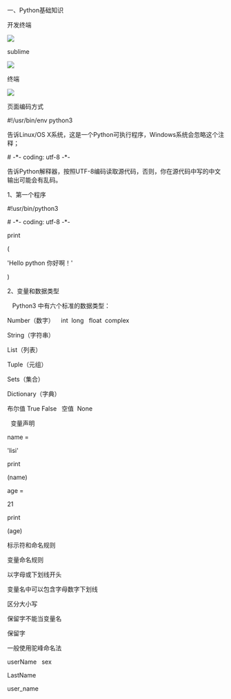 一、Python基础知识

开发终端

![](cid:9187b2afadd3a2a3d832b543efaa6313)

sublime

![](cid:0486701a8ea54f645ecfd2a200871904)

终端

![](cid:b5b2d6184b2feb2ae9d8dfa28a866795)

  


页面编码方式

\#!/usr/bin/env python3

  


告诉Linux/OS X系统，这是一个Python可执行程序，Windows系统会忽略这个注释；

\# -\*- coding: utf-8 -\*-

告诉Python解释器，按照UTF-8编码读取源代码，否则，你在源代码中写的中文输出可能会有乱码。

  


1、第一个程序

\#!usr/bin/python3

\# -\*- coding: utf-8 -\*-

print

\(

'Hello python 你好啊！'

\)

  


2、变量和数据类型

   Python3 中有六个标准的数据类型：

Number（数字）    int  long   float  complex

String（字符串）

List（列表）

Tuple（元组）

Sets（集合）

Dictionary（字典）

布尔值 True False   空值  None

  


  变量声明

name = 

'lisi'

  


print

\(name\)

  


age = 

21

print

\(age\)

  


标示符和命名规则

变量命名规则

以字母或下划线开头

变量名中可以包含字母数字下划线

区分大小写

保留字不能当变量名

  


保留字

  


一般使用驼峰命名法

userName   sex

LastName

user\_name

